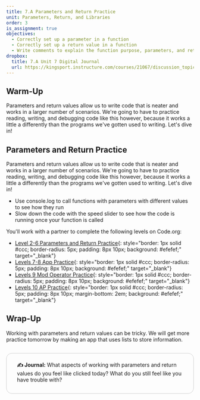 ```yaml
---
title: 7.A Parameters and Return Practice
unit: Parameters, Return, and Libraries
order: 3
is_assignment: true
objectives:
  - Correctly set up a parameter in a function
  - Correctly set up a return value in a function
  - Write comments to explain the function purpose, parameters, and return values
dropbox:
  title: 7.A Unit 7 Digital Journal
  url: https://kingsport.instructure.com/courses/21067/discussion_topics/36561
---
```


## Warm-Up

Parameters and return values allow us to write code that is neater and works in a larger number of scenarios. We're going to have to practice reading, writing, and debugging code like this however, because it works a little a differently than the programs we've gotten used to writing. Let's dive in!

## Parameters and Return Practice

Parameters and return values allow us to write code that is neater and works in a larger number of scenarios. We're going to have to practice reading, writing, and debugging code like this however, because it works a little a differently than the programs we've gotten used to writing. Let's dive in!

- Use console.log to call functions with parameters with different values to see how they run
- Slow down the code with the speed slider to see how the code is running once your function is called

You'll work with a partner to complete the following levels on Code.org:

- [Level 2-6 Parameters and Return Practice](https://studio.code.org/s/csp7-2020/stage/3/puzzle/2){: style="border: 1px solid #ccc; border-radius: 5px; padding: 8px 10px; background: #efefef;" target="\_blank"}
- [Levels 7-8 App Practice](https://studio.code.org/s/csp7-2020/stage/3/puzzle/7){: style="border: 1px solid #ccc; border-radius: 5px; padding: 8px 10px; background: #efefef;" target="\_blank"}
- [Levels 9 Mod Operator Practice](https://studio.code.org/s/csp7-2020/stage/3/puzzle/9){: style="border: 1px solid #ccc; border-radius: 5px; padding: 8px 10px; background: #efefef;" target="\_blank"}
- [Levels 10 AP Practice](https://studio.code.org/s/csp7-2020/stage/3/puzzle/10){: style="border: 1px solid #ccc; border-radius: 5px; padding: 8px 10px; margin-bottom: 2em; background: #efefef;" target="\_blank"}

## Wrap-Up

Working with parameters and return values can be tricky. We will get more practice tomorrow by making an app that uses lists to store information.

<div style="border: 1px solid #ccc; border-radius: 15px; padding: 0.5em 2em 1em 2em; margin: 2em 0 0 0;">
  <p class="text-xl"><strong>✍️ Journal:</strong> What aspects of working with parameters and return values do you feel like clicked today? What do you still feel like you have trouble with?</p>
</div>
